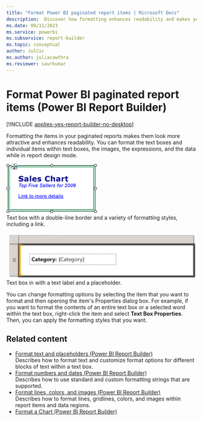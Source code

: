 ```yaml
---
title: "Format Power BI paginated report items | Microsoft Docs"
description:  Discover how formatting enhances readability and makes your Power BI paginated reports more attractive in Power BI Report Builder.
ms.date: 09/11/2023
ms.service: powerbi
ms.subservice: report-builder
ms.topic: conceptual
author: JulCsc
ms.author: juliacawthra
ms.reviewer: saurkumar
---
```

# Format Power BI paginated report items (Power BI Report Builder)

[!INCLUDE [applies-yes-report-builder-no-desktop](../../includes/applies-yes-report-builder-no-desktop.md)]

  Formatting the items in your paginated reports makes them look more attractive and enhances readability. You can format the text boxes and individual items within text boxes, the images, the expressions, and the data while in report design mode.  
  
 ![Screenshot showing Mixed Format Text.](../report-design/media/mixed-format-text.gif "Screenshot showing Mixed Format Text")  
  Text box with a double-line border and a variety of formatting styles, including a link.  
  
 ![Screenshot showing text label placeholder.](../report-design/media/text-label-placeholder.png "Screenshot showing text label placeholder")  
 Text box in with a text label and a placeholder.  
  
 You can change formatting options by selecting the item that you want to format and then opening the item's Properties dialog box. For example, if you want to format the contents of an entire text box or a selected word within the text box, right-click the item and select **Text Box Properties**. Then, you can apply the formatting styles that you want.  

## Related content

- [Format text and placeholders (Power BI Report Builder)](../../paginated-reports/report-design/format-text-placeholders-report-builder.md)  
 Describes how to format text and customize format options for different blocks of text within a text box.  
- [Format numbers and dates (Power BI Report Builder)](../../paginated-reports/report-design/format-numbers-dates-report-builder-service.md)    
 Describes how to use standard and custom formatting strings that are supported.
- [Format lines, colors, and images (Power BI Report Builder)](../../paginated-reports/report-design/format-lines-colors-images-report-builder-service.md)  
 Describes how to format lines, gridlines, colors, and images within report items and data regions.  
- [Format a Chart (Power BI Report Builder)](../../paginated-reports/report-design/visualizations/formatting-chart-report-builder.md)  
  
  
